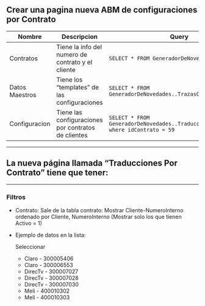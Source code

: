 ## Crear una pagina nueva ABM de configuraciones por Contrato

| Nombre         | Descripcion                                         | Query                                                                               |
| -------------- | --------------------------------------------------- | ----------------------------------------------------------------------------------- |
| Contratos      | Tiene la info del numero de contrato y el cliente   | `SELECT * FROM GeneradorDeNovedades..Contrato`                                      |
| Datos Maestros | Tiene los “templates” de las configuraciones        | `SELECT * FROM GeneradorDeNovedades..TrazasConfiguracionTMS`                        |
| Configuracion  | Tiene las configuraciones por contratos de clientes | `SELECT * FROM GeneradorDeNovedades..TraduccionesPorContrato where idContrato = 59` |

---

## La nueva página llamada “Traducciones Por Contrato” tiene que tener:

---

### Filtros

-   Contrato: Sale de la tabla contrato: Mostrar Cliente-NumeroInterno ordenado por Cliente, NumeroInterno (Mostrar solo los que tienen Activo = 1)

-   Ejemplo de datos en la lista:

    Seleccionar

    -   Claro - 300005406
    -   Claro - 300006553
    -   DirecTv - 300007027
    -   DirecTv - 300007028
    -   DirecTv - 300007030
    -   Meli - 400010302
    -   Meli - 400010303
